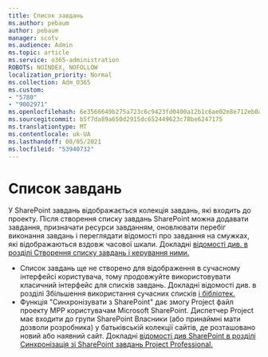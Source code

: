 ```yaml
---
title: Список завдань
ms.author: pebaum
author: pebaum
manager: scotv
ms.audience: Admin
ms.topic: article
ms.service: o365-administration
ROBOTS: NOINDEX, NOFOLLOW
localization_priority: Normal
ms.collection: Adm_O365
ms.custom:
- "5780"
- "9002971"
ms.openlocfilehash: 6e3566649b275a723c6c9423fd0400a12b1c6ae02e8e712eb0acc611720c72d9
ms.sourcegitcommit: b5f7da89a650d2915dc652449623c78be6247175
ms.translationtype: MT
ms.contentlocale: uk-UA
ms.lasthandoff: 08/05/2021
ms.locfileid: "53940732"
---
```

# <a name="task-list"></a>Список завдань

У SharePoint завдань відображається колекція завдань, які входить до проекту. Після створення списку завдань SharePoint можна додавати завдання, призначати ресурси завданням, оновлювати перебіг виконання завдань і переглядати відомості про завдання на смужках, які відображаються вздовж часової шкали. Докладні [відомості див. в розділі Створення списку завдань і керування ними.](https://support.microsoft.com/office/466ad207-46fd-4c77-9af1-41bc23cec21a)  

-   Список завдань ще не створено для відображення в сучасному інтерфейсі користувача, тому продовжуйте використовувати класичний інтерфейс для списків завдань. Докладні відомості див. в розділі Збільшення використання сучасних списків [і бібліотек.](https://docs.microsoft.com/sharepoint/dev/transform/modernize-userinterface-lists-and-libraries)
-   Функція "Синхронізувати з SharePoint" дає змогу Project файл проекту MPP користувачам Microsoft SharePoint. Диспетчер Project має входити до групи SharePoint Власники (або принаймні мати дозволи розробника) у батьківській колекції сайтів, де розташовано новий або наявний сайт. Докладні [відомості див SharePoint в розділі Синхронізація зі SharePoint завдань Project Professional.](https://docs.microsoft.com/office/troubleshoot/project/sync-with-tasks-from-project)